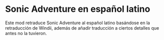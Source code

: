 # Sonic Adventure en español latino
Este mod retraduce Sonic Adventure al español latino basándose en la retraducción de Windii, además de añadir traducción a ciertos detalles que antes no la tuvieron.
